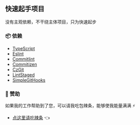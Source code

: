 ## 快速起手项目

没有主观依赖，不干绕主体项目，只为快速起步

### 📦 依赖

- [TypeScript](https://www.typescriptlang.org)
- [Eslint](https://eslint.org)
- [Commitlint](https://commitlint.js.org/)
- [Commitizen](https://commitizen.github.io/cz-cli/)
- [CzGit](https://github.com/Zhengqbbb/cz-git)
- [LintStaged](https://github.com/lint-staged/lint-staged)
- [SimpleGitHooks](https://github.com/toplenboren/simple-git-hooks)

### 💖 赞助

如果我的工作帮助到了您，可以请我吃包辣条，能够使我能量满满 ⚡
- [点这里请吃辣条](https://github.com/Skiyee/sponsors) 👈